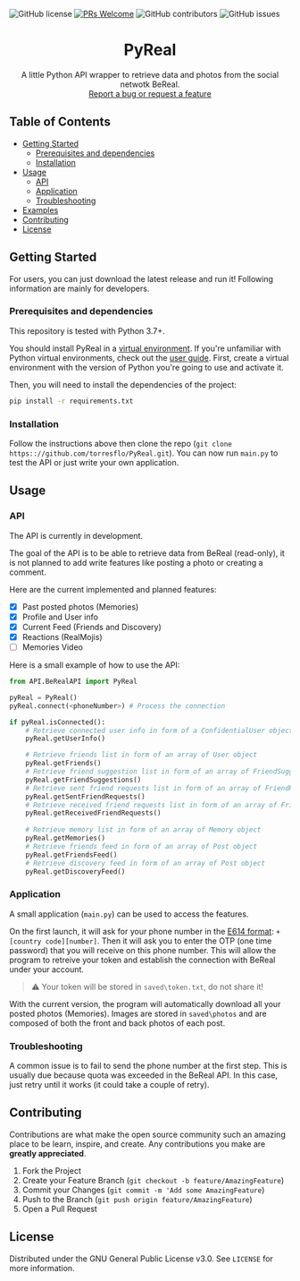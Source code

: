 ![GitHub license](https://img.shields.io/github/license/torresflo/PyReal.svg)
[![PRs Welcome](https://img.shields.io/badge/PRs-welcome-brightgreen.svg)](http://makeapullrequest.com)
![GitHub contributors](https://img.shields.io/github/contributors/torresflo/PyReal.svg)
![GitHub issues](https://img.shields.io/github/issues/torresflo/PyReal.svg)

<p align="center">
  <h1 align="center">PyReal</h3>

  <p align="center">
    A little Python API wrapper to retrieve data and photos from the social netwotk BeReal.
    <br />
    <a href="https://github.com/torresflo/PyReal/issues">Report a bug or request a feature</a>
  </p>
</p>

## Table of Contents

* [Getting Started](#getting-started)
  * [Prerequisites and dependencies](#prerequisites-and-dependencies)
  * [Installation](#installation)
* [Usage](#usage)
  * [API](#API)
  * [Application](#application)
  * [Troubleshooting](#troubleshooting)
* [Examples](#examples)
* [Contributing](#contributing)
* [License](#license)

## Getting Started

For users, you can just download the latest release and run it! 
Following information are mainly for developers.

### Prerequisites and dependencies

This repository is tested with Python 3.7+.

You should install PyReal in a [virtual environment](https://docs.python.org/3/library/venv.html). If you're unfamiliar with Python virtual environments, check out the [user guide](https://packaging.python.org/guides/installing-using-pip-and-virtual-environments/).
First, create a virtual environment with the version of Python you're going to use and activate it.

Then, you will need to install the dependencies of the project:

```bash
pip install -r requirements.txt
```

### Installation

Follow the instructions above then clone the repo (`git clone https:://github.com/torresflo/PyReal.git`). You can now run `main.py` to test the API or just write your own application.

## Usage

### API

The API is currently in development. 

The goal of the API is to be able to retrieve data from BeReal (read-only), it is not planned to add write features like posting a photo or creating a comment.

Here are the current implemented and planned features:
- [x] Past posted photos (Memories)
- [x] Profile and User info
- [x] Current Feed (Friends and Discovery)
- [x] Reactions (RealMojis)
- [ ] Memories Video

Here is a small example of how to use the API:
```python
from API.BeRealAPI import PyReal

pyReal = PyReal()
pyReal.connect(<phoneNumber>) # Process the connection

if pyReal.isConnected():
    # Retrieve connected user info in form of a ConfidentialUser object
    pyReal.getUserInfo()

    # Retrieve friends list in form of an array of User object
    pyReal.getFriends()
    # Retrieve friend suggestion list in form of an array of FriendSuggestion object
    pyReal.getFriendSuggestions()
    # Retrieve sent friend requests list in form of an array of FriendRequest object
    pyReal.getSentFriendRequests()
    # Retrieve received friend requests list in form of an array of FriendRequest object
    pyReal.getReceivedFriendRequests()
    
    # Retrieve memory list in form of an array of Memory object
    pyReal.getMemories()
    # Retrieve friends feed in form of an array of Post object
    pyReal.getFriendsFeed()
    # Retrieve discovery feed in form of an array of Post object
    pyReal.getDiscoveryFeed()
```

### Application

A small application (`main.py`) can be used to access the features.

On the first launch, it will ask for your phone number in the <a href="https://en.wikipedia.org/wiki/E.164">E614 format</a>: `+[country code][number]`.
Then it will ask you to enter the OTP (one time password) that you will receive on this phone number. This will allow the program to retreive your token and establish the connection with BeReal under your account.

> :warning: Your token will be stored in `saved\token.txt`, do not share it!

With the current version, the program will automatically download all your posted photos (Memories). Images are stored in `saved\photos` and are composed of both the front and back photos of each post.

### Troubleshooting

A common issue is to fail to send the phone number at the first step. This is usually due because quota was exceeded in the BeReal API. In this case, just retry until it works (it could take a couple of retry).

## Contributing

Contributions are what make the open source community such an amazing place to be learn, inspire, and create. Any contributions you make are **greatly appreciated**.

1. Fork the Project
2. Create your Feature Branch (`git checkout -b feature/AmazingFeature`)
3. Commit your Changes (`git commit -m 'Add some AmazingFeature`)
4. Push to the Branch (`git push origin feature/AmazingFeature`)
5. Open a Pull Request

<!-- LICENSE -->
## License

Distributed under the GNU General Public License v3.0. See `LICENSE` for more information.